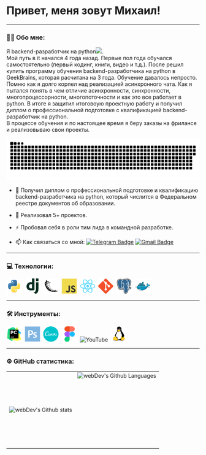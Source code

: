 
# Привет, меня зовут Михаил!

---

### :man_technologist: Обо мне:

 Я backend-разработчик на python<img src="https://media.giphy.com/media/WUlplcMpOCEmTGBtBW/giphy.gif" width="30px">. <br>Мой путь в it начался 4 года назад. Первые пол года обучался самостоятельно (первый кодинг, книги, видео и т.д.). После решил купить программу обучения backend-разработчика на python в GeekBrains, которая расчитана на 3 года. Обучение давалось непросто. Помню как я долго корпел над реализацией асинхронного чата. Как я пытался понять в чем отличие асинхронности, синхронности, многопроцессорности, многопоточности и как это все работает в python. В итоге я защитил итоговоую проектную работу и получил диплом о профессиональной подготовке с квалификацией backend-разработчик на python.<br>В процессе обучения и по настоящее время я беру заказы на фрилансе и реализовываю свои проекты.

<p align="center">
 <img width="600" src="assets/github-snake.svg" alt="snake"/>
</p>

- :telescope: Получил диплом о профессиональной подготовке и квалификацию backend-разработчика на python, который числится в Федеральном реестре документов об образовании.

- :seedling: Реализовал 5+ проектов.

- :zap: Пробовал себя в роли тим лида в командной разработке.

- :mailbox: Как связаться со мной: [![Telegram Badge](https://img.shields.io/badge/-kurashevmichael-blue?style=flat&logo=Telegram&logoColor=white)](https://t.me/kurashevmichael) [![Gmail Badge](https://img.shields.io/badge/-Gmail-red?style=flat&logo=Gmail&logoColor=white)](mailto:kurashevmichael@gmail.com)

---

### 💻 Технологии:

<div>
  <img src="https://github.com/devicons/devicon/blob/master/icons/python/python-original.svg" title="python" alt="python" width="40" height="40"/>&nbsp
  <img src="https://github.com/devicons/devicon/blob/master/icons/django/django-plain.svg" title="django" alt="django" width="40" height="40"/>&nbsp
  <img src="https://github.com/devicons/devicon/blob/master/icons/flask/flask-original.svg" title="flask" alt="flask" width="40" height="40"/>&nbsp
  <img src="https://github.com/devicons/devicon/blob/master/icons/javascript/javascript-original.svg" title="javascript" alt="javascript" width="40" height="40"/>&nbsp
  <img src="https://github.com/devicons/devicon/blob/master/icons/react/react-original.svg" title="reactjs" alt="reactjs" width="40" height="40"/>&nbsp
  <img src="https://github.com/devicons/devicon/blob/master/icons/git/git-original.svg" title="git" alt="git" width="40" height="40"/>&nbsp
  <img src="https://github.com/devicons/devicon/blob/master/icons/postgresql/postgresql-original.svg" title="postgres" alt="postgres" width="40" height="40"/>&nbsp
  <img src="https://github.com/devicons/devicon/blob/master/icons/docker/docker-original.svg" title="docker" alt="docker" width="40" height="40"/>&nbsp;
</div>

---

### 🛠 Инструменты:

<div>
  <img src="https://github.com/devicons/devicon/blob/master/icons/pycharm/pycharm-original.svg" title="pycharm" alt="pycharm" width="40" height="40"/>&nbsp;
  <img src="https://github.com/devicons/devicon/blob/master/icons/photoshop/photoshop-plain.svg" title="photoshop" alt="photoshop" width="40" height="40"/>&nbsp;
  <img src="https://github.com/devicons/devicon/blob/master/icons/canva/canva-original.svg" title="canva" alt="canva" width="40" height="40"/>&nbsp;
  <img src="https://github.com/devicons/devicon/blob/master/icons/figma/figma-original.svg" title="figma" alt="figma" width="40" height="40"/>&nbsp;
  <img src="https://upload.wikimedia.org/wikipedia/commons/9/9e/YouTube_Logo_%282013-2017%29.svg" title="YouTube" alt="YouTube" width="40" height="40"/>&nbsp;
  <img src="https://github.com/devicons/devicon/blob/master/icons/linux/linux-original.svg" title="linux" alt="linux" width="40" height="40"/>&nbsp;
</div>

---

### ⚙️ GitHub статистика:

<table>
  <tr>
    <td>
      <img align="left" src="http://github-readme-streak-stats.herokuapp.com?user=biter-bit&theme=dark&background=000000" alt="webDev's Github stats" />
    </td>
    <td>
      <img height="195px" align="right" alt="webDev's Github Languages" src="https://github-readme-stats-sigma-five.vercel.app/api/top-langs/?username=biter-bit&layout=compact&theme=vision-friendly-dark" />
    </td>
  </tr>
</table>

